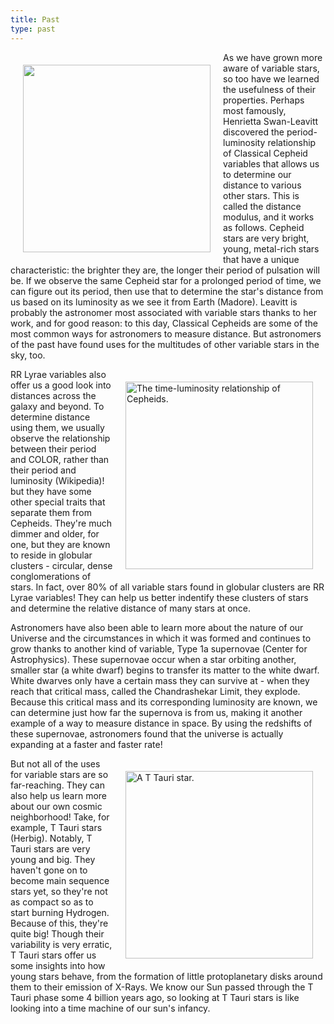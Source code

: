 ```yaml
---
title: Past
type: past
---
```

<div class="stars" id="paststars"></div>

<div id="container">

<img align="left" width="300" style="margin: 20px;" src="https://cdn.britannica.com/26/126226-050-9ED958C9/Cepheid-variables-Hubble-Space-Telescope.jpg" />

As we have grown more aware of variable stars, so too have we learned the usefulness of their properties. Perhaps most famously, Henrietta Swan-Leavitt discovered the period-luminosity relationship of Classical Cepheid variables that allows us to determine our distance to various other stars. This is called the distance modulus, and it works as follows. Cepheid stars are very bright, young, metal-rich stars that have a unique characteristic: the brighter they are, the longer their period of pulsation will be. If we observe the same Cepheid star for a prolonged period of time, we can figure out its period, then use that to determine the star's distance from us based on its luminosity as we see it from Earth (Madore). Leavitt is probably the astronomer most associated with variable stars thanks to her work, and for good reason: to this day, Classical Cepheids are some of the most common ways for astronomers to measure distance. But astronomers of the past have found uses for the multitudes of other variable stars in the sky, too.

<img align="right" width="300" style="margin: 20px;" title="The time-luminosity relationship of Cepheids." src="https://encrypted-tbn0.gstatic.com/images?q=tbn:ANd9GcSiwNQYiEgsaHy06yFsUPd2M68t0le-4qCx_VUz03vWyg&s"/>

RR Lyrae variables also offer us a good look into distances across the galaxy and beyond. To determine distance using them, we usually observe the relationship between their period and COLOR, rather than their period and luminosity (Wikipedia)! but they have some other special traits that separate them from Cepheids. They're much dimmer and older, for one, but they are known to reside in globular clusters - circular, dense conglomerations of stars. In fact, over 80% of all variable stars found in globular clusters are RR Lyrae variables! They can help us better indentify these clusters of stars and determine the relative distance of many stars at once.

Astronomers have also been able to learn more about the nature of our Universe and the circumstances in which it was formed and continues to grow thanks to another kind of variable, Type 1a supernovae (Center for Astrophysics). These supernovae occur when a star orbiting another, smaller star (a white dwarf) begins to transfer its matter to the white dwarf. White dwarves only have a certain mass they can survive at - when they reach that critical mass, called the Chandrashekar Limit, they explode. Because this critical mass and its corresponding luminosity are known, we can determine just how far the supernova is from us, making it another example of a way to measure distance in space. By using the redshifts of these supernovae, astronomers found that the universe is actually expanding at a faster and faster rate!

<img align="right" width="300" style="margin: 20px;" src="https://scx1.b-cdn.net/csz/news/800a/2016/575e822d54054.jpg" title="A T Tauri star."/>

But not all of the uses for variable stars are so far-reaching. They can also help us learn more about our own cosmic neighborhood! Take, for example, T Tauri stars (Herbig). Notably, T Tauri stars are very young and big. They haven't gone on to become main sequence stars yet, so they're not as compact so as to start burning Hydrogen. Because of this, they're quite big! Though their variability is very erratic, T Tauri stars offer us some insights into how young stars behave, from the formation of little protoplanetary disks around them to their emission of X-Rays. We know our Sun passed through the T Tauri phase some 4 billion years ago, so looking at T Tauri stars is like looking into a time machine of our sun's infancy.
</div>